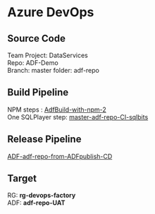 # Azure DevOps

## Source Code
Team Project: DataServices  
Repo: ADF-Demo  
Branch: master
folder: adf-repo

## Build Pipeline
NPM steps         : [AdfBuild-with-npm-2](https://dev.azure.com/sqlplayer/DataServices/_build?definitionId=74)  
One SQLPlayer step: [master-adf-repo-CI-sqlbits](https://dev.azure.com/sqlplayer/DataServices/_build?definitionId=75&_a=summary)


## Release Pipeline
[ADF-adf-repo-from-ADFpublish-CD](https://dev.azure.com/sqlplayer/DataServices/_release?_a=releases&view=all&definitionId=6)



## Target
RG: **rg-devops-factory**  
ADF: **adf-repo-UAT**

